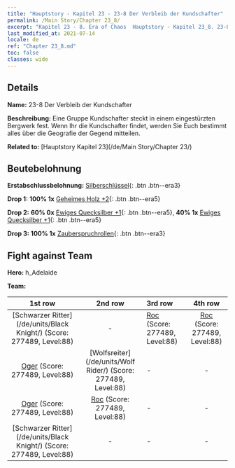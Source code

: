 ```yaml
---
title: "Hauptstory - Kapitel 23 - 23-8 Der Verbleib der Kundschafter"
permalink: /Main Story/Chapter 23_8/
excerpt: "Kapitel 23 - 8. Era of Chaos  Hauptstory - Kapitel 23_8. 23-8 Der Verbleib der Kundschafter"
last_modified_at: 2021-07-14
locale: de
ref: "Chapter 23_8.md"
toc: false
classes: wide
---
```


## Details

 **Name:** 23-8 Der Verbleib der Kundschafter

 **Beschreibung:** Eine Gruppe Kundschafter steckt in einem eingestürzten Bergwerk fest. Wenn Ihr die Kundschafter findet, werden Sie Euch bestimmt alles über die Geografie der Gegend mitteilen.

 **Related to:** [Hauptstory Kapitel 23](/de/Main Story/Chapter 23/)

## Beutebelohnung

 **Erstabschlussbelohnung:** [Silberschlüssel](/ItemsDE/con_693/){: .btn .btn--era3}

 **Drop 1:** **100% 1x** [Geheimes Holz +2](/ItemsDE/mat_76/){: .btn .btn--era5}

 **Drop 2:** **60% 0x** [Ewiges Quecksilber +1](/ItemsDE/mat_70/){: .btn .btn--era5}, **40% 1x** [Ewiges Quecksilber +1](/ItemsDE/mat_70/){: .btn .btn--era5}

 **Drop 3:** **100% 1x** [Zauberspruchrollen](/ItemsDE/con_694/){: .btn .btn--era3}


## Fight against Team
 **Hero:** h_Adelaide

 **Team:**


  | 1st row | 2nd row | 3rd row | 4th row |
  |:----:|:----:|:----|:----:|
  | [Schwarzer Ritter](/de/units/Black Knight/) (Score: 277489, Level:88)  | - | [Roc](/de/units/Roc/) (Score: 277489, Level:88)  | [Roc](/de/units/Roc/) (Score: 277489, Level:88)  |
  | [Oger](/de/units/Ogre/) (Score: 277489, Level:88)  | [Wolfsreiter](/de/units/Wolf Rider/) (Score: 277489, Level:88)  | - | - |
  | [Oger](/de/units/Ogre/) (Score: 277489, Level:88)  | [Roc](/de/units/Roc/) (Score: 277489, Level:88)  | - | - |
  | [Schwarzer Ritter](/de/units/Black Knight/) (Score: 277489, Level:88)  | - | - | - |


